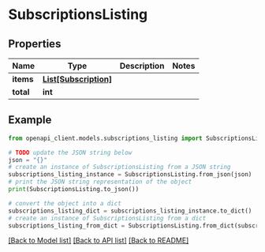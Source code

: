 # SubscriptionsListing


## Properties

Name | Type | Description | Notes
------------ | ------------- | ------------- | -------------
**items** | [**List[Subscription]**](Subscription.md) |  | 
**total** | **int** |  | 

## Example

```python
from openapi_client.models.subscriptions_listing import SubscriptionsListing

# TODO update the JSON string below
json = "{}"
# create an instance of SubscriptionsListing from a JSON string
subscriptions_listing_instance = SubscriptionsListing.from_json(json)
# print the JSON string representation of the object
print(SubscriptionsListing.to_json())

# convert the object into a dict
subscriptions_listing_dict = subscriptions_listing_instance.to_dict()
# create an instance of SubscriptionsListing from a dict
subscriptions_listing_from_dict = SubscriptionsListing.from_dict(subscriptions_listing_dict)
```
[[Back to Model list]](../README.md#documentation-for-models) [[Back to API list]](../README.md#documentation-for-api-endpoints) [[Back to README]](../README.md)


